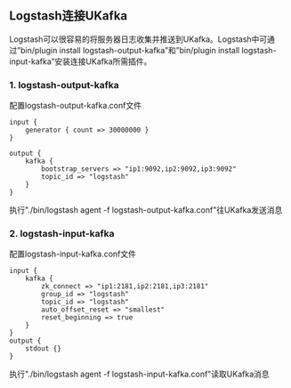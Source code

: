 ## Logstash连接UKafka

Logstash可以很容易的将服务器日志收集并推送到UKafka。Logstash中可通过”bin/plugin install logstash-output-kafka”和”bin/plugin install logstash-input-kafka”安装连接UKafka所需插件。

### 1. logstash-output-kafka

配置logstash-output-kafka.conf文件

```
input {
    generator { count => 30000000 }
}

output {
    kafka {
        bootstrap_servers => "ip1:9092,ip2:9092,ip3:9092"
        topic_id => "logstash"
    }
}
```

执行"./bin/logstash agent -f logstash-output-kafka.conf"往UKafka发送消息

### 2. logstash-input-kafka

配置logstash-input-kafka.conf文件

```
input {
    kafka {
        zk_connect => "ip1:2181,ip2:2181,ip3:2181"
        group_id => "logstash"
        topic_id => "logstash"
        auto_offset_reset => "smallest"
        reset_beginning => true
    }
}
output {
    stdout {}
}
```

执行"./bin/logstash agent -f logstash-input-kafka.conf"读取UKafka消息
